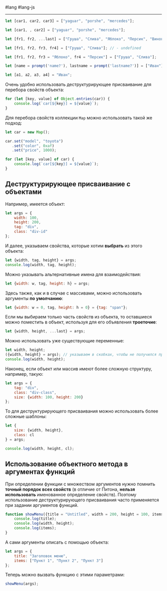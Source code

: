#lang #lang-js

---
```javascript
let [car1, car2, car3] = ["yaguar", "porshe", "mercedes"];

let [car1, , car2] = ["yaguar", "porshe", "mercedes"];

let [fr1, fr2, ...last] = ["Груша", "Слива", "Яблоко", "Персик", "Виноград"];

let [fr1, fr2, fr3, fr4] = ["Груша", "Слива"]; // - undefined

let [fr1, fr2, fr3 = "Яблоко", fr4 = "Персик"] = ["Груша", "Слива"];

let [name = prompt('name?'), lastname = prompt('lastname?')] = ["Иван"];

let [a1, a2, a3, a4] = "Иван";
```

Очень удобно использовать деструктурирующее присваивание для перебора свойств объекта:

```javascript
for (let [key, value] of Object.entries(car)) {
    console.log(`car[${key}] = ${value}`);
}
```

Для перебора свойств коллекции `Map` можно использовать такой же подход:

```javascript
let car = new Map();

car.set("model", "toyota")
   .set("color", 0xaf)
   .set("price", 1000);

for (let [key, value] of car) {
    console.log(`car[${key}] = ${value}`);
}
```

## Деструктурирующее присваивание с объектами

Например, имеется объект:

```javascript
let args = {
    width: 100,
    height: 200,
    tag: "div",
    class: "div-id"
};
```

И далее, указываем свойства, которые хотим **выбрать** из этого объекта:

```javascript
let {width, tag, height} = args;
console.log(width, tag, height);
```

Можно указывать альтернативные имена для взаимодействия:

```javascript
let {width: w, tag, height: h} = args;
```

Здесь также, как и в случае с массивами, можно использовать аргументы **по умолчанию**:

```javascript
let {width: w = 0, tag, height: h = 0} = {tag: "span"};
```

Если мы выбираем только часть свойств из объекта, то оставшиеся можно поместить в объект, используя для его объявления **троеточие**:

```javascript
let {width, height, ...last} = args;
```

Можно использовать уже существующие переменные:

```javascript
let width, height;
({width, height} = args); // указываем в скобках, чтобы не получился просто блок кода
console.log(width, height);
```

Наконец, если объект или массив имеют более сложную структуру, например, такую:

```javascript
let args = {
    tag: "div",
    class: "div-class",
    size: {width: 100, height: 200}
};
```

То для деструктурирующего присваивания можно использовать более сложные шаблоны:

```javascript
let {
    size: {width, height},
    class: cl
} = args;

console.log(width, height, cl);
```

## Использование объектного метода в аргументах функций

При определении функции с множеством аргументов нужно помнить **точный порядок всех свойств** (в отличие от Питона, **нельзя использовать** именованное определение свойств). Поэтому использование деструктурирующего присваивания часто применяется при задании аргументов функций.

```javascript
function showMenu({title = "Untitled", width = 200, height = 100, items = []} = {}) { // указываем пустой объект по ум. для вызова без аргументов
    console.log(title);
    console.log(width, height);
    console.log(items);
}
```

А сами аргументы описать с помощью объекта:

```javascript
let args = {
    title: "Заголовок меню",
    items: ["Пункт 1", "Пункт 2", "Пункт 3"]
};
```

Теперь можно вызвать функцию с этими параметрами:

```javascript
showMenu(args);
```
